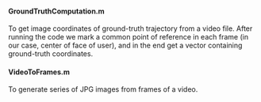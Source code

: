 #### GroundTruthComputation.m
To get image coordinates of ground-truth trajectory from a video file. After running the code we mark a common point of reference in each frame (in our case, center of face of user), and in the end get a vector containing ground-truth coordinates. 

#### VideoToFrames.m
To generate series of JPG images from frames of a video.

